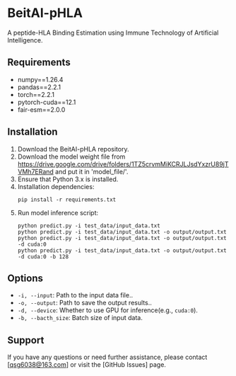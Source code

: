 # BeitAI-pHLA

A peptide-HLA Binding Estimation using Immune Technology of Artificial Intelligence.

## Requirements

* numpy==1.26.4
* pandas==2.2.1
* torch==2.2.1
* pytorch-cuda==12.1
* fair-esm==2.0.0

## Installation

1. Download the BeitAI-pHLA repository.
2. Download the model weight file from https://drive.google.com/drive/folders/1TZ5crvmMiKCRJLJsdYxzrU89jTVMh7ERand and put it in 'model_file/'.
3. Ensure that Python 3.x is installed.
4. Installation dependencies:
    ```
    pip install -r requirements.txt
    ```
5. Run model inference script:
    ```
    python predict.py -i test_data/input_data.txt 
    python predict.py -i test_data/input_data.txt -o output/output.txt
    python predict.py -i test_data/input_data.txt -o output/output.txt -d cuda:0
    python predict.py -i test_data/input_data.txt -o output/output.txt -d cuda:0 -b 128
    ```

## Options

- `-i, --input`: Path to the input data file..
- `-o, --output`: Path to save the output results..
- `-d, --device`: Whether to use GPU for inference(e.g., `cuda:0`).
- `-b, --bacth_size`: Batch size of input data.

## Support

If you have any questions or need further assistance, please contact [qsg6038@163.com] or visit the [GitHub Issues] page.
